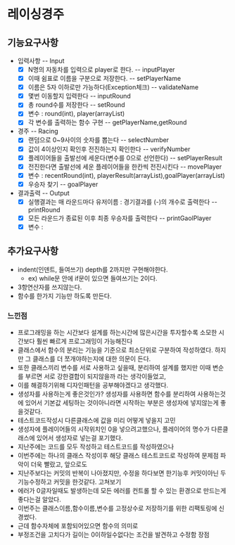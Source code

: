 # 레이싱경주

## 기능요구사항

- 입력사항 -- Input
    - [x] N명의 자동차를 입력으로 player로 한다. -- inputPlayer
    - [x] 이때 쉼표로 이름을 구분으로 저장한다. -- setPlayerName
    - [x] 이름은 5자 이하로만 가능하다(Exception체크) -- validateName
    - [x] 몇번 이동할지 입력한다 -- inputRound
    - [x] 총 round수를 저장한다 -- setRound
    - [x] 변수 : round(int), player(arrayList)
    - [x] 각 변수를 출력하는 함수 구현 -- getPlayerName,getRound
- 경주 -- Racing
    - [x] 랜덤으로 0~9사이의 숫자를 뽑는다 -- selectNumber
    - [x] 값이 4이상인지 확인후 전진하는지 확인한다 -- verifyNumber
    - [x] 플레이어들을 출발선에 세운다(변수를 0으로 선언한다) -- setPlayerResult
    - [x] 전진한다면 출발선에 세운 플레이어들을 한칸씩 전진시킨다 -- movePlayer
    - [x] 변수 : recentRound(int), playerResult(arrayList<Integer>),goalPlayer(arrayList)
    - [x] 우승자 찾기 -- goalPlayer
- 결과출력 -- Output
    - [x] 실행결과는 매 라운드마다 유저이름 : 경기결과를 (-)의 개수로 출력한다 -- printRound
    - [x] 모든 라운드가 종료된 이후 최종 우승자를 출력한다 -- printGaolPlayer
    - [x] 변수 :

## 추가요구사항

- indent(인덴트, 들여쓰기) depth를 2까지만 구현해야한다.
    - ex) while문 안에 if문이 있으면 들여쓰기는 2이다.
- 3항연산자를 쓰지않는다.
- 함수를 한가지 기능만 하도록 만든다.

### 느낀점

- 프로그래밍을 하는 시간보다 설계를 하는시간에 많은시간을 투자할수록 소모한 시간보다 훨씬 빠르게 프로그래밍이 가능해진다
- 클래스에서 함수의 분리는 기능을 기준으로 최소단위로 구분하여 작성하였다. 하지만 그 클래스를 더 쪼개야하는지에 대한 의문이 든다.
- 또한 클래스끼리 변수를 서로 사용하고 싶을때, 분리하여 설계를 했지만 이때 변순를 부르면 서로 강한결합이 되지않을까 라는 생각이들었고,
- 이를 해결하기위해 디자인패턴을 공부해야겠다고 생각했다.
- 생성자를 사용하는게 좋은것인가? 생성자를 사용하면 함수를 분리하여 사용하는것에 있어서 기본값 세팅하는 것이아니라면 시작하는 부분은 생성자에 넣지않는게 좋을것같다.
- 테스트코드작성시 다른클래스에 값을 미리 어떻게 넣을지 고민
- 생성자에 플레이어들의 시작위치인 0을 넣으려고했으나, 플레이어의 명수가 다른클래스에 있어서 생성자로 넣는걸 포기했다.
- 지난주에는 코드를 모두 작성하고 테스트코드를 작성하였으나
- 이번주에는 하나의 클래스 작성이후 해당 클래스 테스트코드로 작성하여 문제점 파악이 더욱 빨랐고, 앞으로도
- 지난주보다는 커밋의 반복이 나아졌지만, 수정을 하다보면 한기능후 커밋이아닌 두기능수정하고 커밋을 한것같다. 고쳐보기
- 에러가 0글자일때도 발생하는데 모든 에러를 컨트롤 할 수 있는 환경으로 만드는게 좋다는걸 알았다.
- 이번주는 클래스이름,함수이름,변수를 고정상수로 저장하기를 위한 리팩토링에 신경썼다.
- 근데 함수자체에 포함되어있으면 함수의 의미로
- 부정조건을 고치다가 길이는 0이하일수없다는 조건을 발견하고 수정함 장점